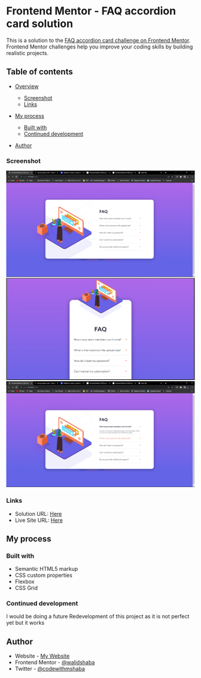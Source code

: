 # Frontend Mentor - FAQ accordion card solution

This is a solution to the [FAQ accordion card challenge on Frontend Mentor](https://www.frontendmentor.io/challenges/faq-accordion-card-XlyjD0Oam). Frontend Mentor challenges help you improve your coding skills by building realistic projects.

## Table of contents

- [Overview](#overview)

  - [Screenshot](#screenshot)
  - [Links](#links)

- [My process](#my-process)

  - [Built with](#built-with)
  - [Continued development](#continued-development)

- [Author](#author)

### Screenshot

![](./screenshot/Desktop.png)
![](./screenshot/Mobile.png)
![](./screenshot/Active.png)

### Links

- Solution URL: [Here](https://github.com/walidshaba/FAQ-Accordion--Card-.git)
- Live Site URL: [Here](https://faq-accordion-card-gamma-nine.vercel.app/)

## My process

### Built with

- Semantic HTML5 markup
- CSS custom properties
- Flexbox
- CSS Grid

### Continued development

I would be doing a future Redevelopment of this project as it is not perfect yet but it works

## Author

- Website - [My Website](https://musashaba-1490d.web.app/)
- Frontend Mentor - [@walidshaba](https://www.frontendmentor.io/profile/codewithmshaba)
- Twitter - [@codewithmshaba](https://www.twitter.com/codewithmshaba)
